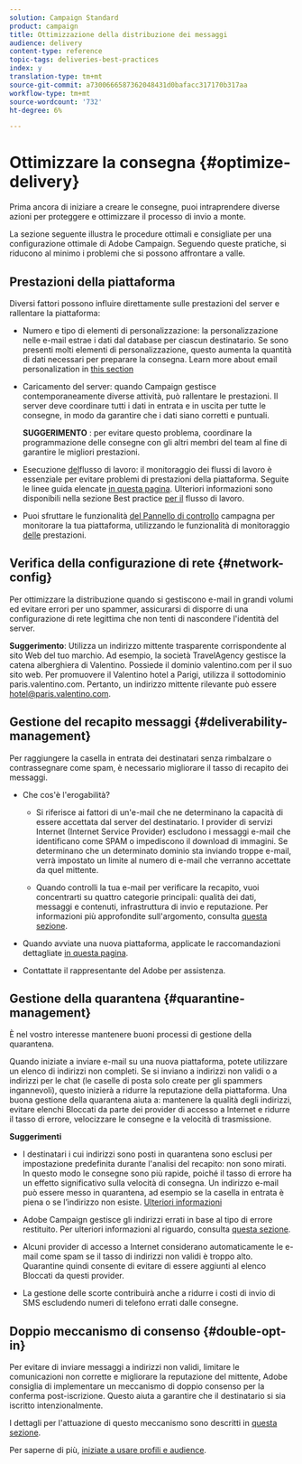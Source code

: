 ```yaml
---
solution: Campaign Standard
product: campaign
title: Ottimizzazione della distribuzione dei messaggi
audience: delivery
content-type: reference
topic-tags: deliveries-best-practices
index: y
translation-type: tm+mt
source-git-commit: a7300666587362048431d0bafacc317170b317aa
workflow-type: tm+mt
source-wordcount: '732'
ht-degree: 6%

---
```



# Ottimizzare la consegna {#optimize-delivery}

Prima ancora di iniziare a creare le consegne, puoi intraprendere diverse azioni per proteggere e ottimizzare il processo di invio a monte.

La sezione seguente illustra le procedure ottimali e consigliate per una configurazione ottimale di  Adobe Campaign. Seguendo queste pratiche, si riducono al minimo i problemi che si possono affrontare a valle.

## Prestazioni della piattaforma

Diversi fattori possono influire direttamente sulle prestazioni del server e rallentare la piattaforma:

* Numero e tipo di elementi di personalizzazione: la personalizzazione nelle e-mail estrae i dati dal database per ciascun destinatario. Se sono presenti molti elementi di personalizzazione, questo aumenta la quantità di dati necessari per preparare la consegna.  Learn more about email personalization in [this section](../../designing/using/personalization.md)

* Caricamento del server: quando Campaign gestisce contemporaneamente diverse attività, può rallentare le prestazioni. Il server deve coordinare tutti i dati in entrata e in uscita per tutte le consegne, in modo da garantire che i dati siano corretti e puntuali.

   **SUGGERIMENTO** : per evitare questo problema, coordinare la programmazione delle consegne con gli altri membri del team al fine di garantire le migliori prestazioni.

* Esecuzione [del](../../automating/using/about-workflow-execution.md)flusso di lavoro: il monitoraggio dei flussi di lavoro è essenziale per evitare problemi di prestazioni della piattaforma. Seguite le linee guida elencate [in questa pagina](../../automating/using/monitoring-workflow-execution.md). Ulteriori informazioni sono disponibili nella sezione Best practice [per il](../../automating/using/best-practices-workflows.md) flusso di lavoro.

* Puoi sfruttare le funzionalità [del Pannello di controllo](https://docs.adobe.com/content/help/en/control-panel/using/discover-control-panel/key-features.html) campagna per monitorare la tua piattaforma, utilizzando le funzionalità di monitoraggio [delle](https://docs.adobe.com/content/help/en/control-panel/using/performance-monitoring/about-performance-monitoring.html) prestazioni.

## Verifica della configurazione di rete {#network-config}

Per ottimizzare la distribuzione quando si gestiscono e-mail in grandi volumi ed evitare errori per uno spammer, assicurarsi di disporre di una configurazione di rete legittima che non tenti di nascondere l&#39;identità del server.

**Suggerimento**:  Utilizza un indirizzo mittente trasparente corrispondente al sito Web del tuo marchio. Ad esempio, la società TravelAgency gestisce la catena alberghiera di Valentino. Possiede il dominio valentino.com per il suo sito web. Per promuovere il Valentino hotel a Parigi, utilizza il sottodominio paris.valentino.com. Pertanto, un indirizzo mittente rilevante può essere hotel@paris.valentino.com.

## Gestione del recapito messaggi {#deliverability-management}

Per raggiungere la casella in entrata dei destinatari senza rimbalzare o contrassegnare come spam, è necessario migliorare il tasso di recapito dei messaggi.

* Che cos&#39;è l&#39;erogabilità?

   * Si riferisce ai fattori di un&#39;e-mail che ne determinano la capacità di essere accettata dal server del destinatario. I provider di servizi Internet (Internet Service Provider) escludono i messaggi e-mail che identificano come SPAM o impediscono il download di immagini. Se determinano che un determinato dominio sta inviando troppe e-mail, verrà impostato un limite al numero di e-mail che verranno accettate da quel mittente.

   * Quando controlli la tua e-mail per verificare la recapito, vuoi concentrarti su quattro categorie principali: qualità dei dati, messaggi e contenuti, infrastruttura di invio e reputazione. Per informazioni più approfondite sull&#39;argomento, consulta [questa sezione](../../sending/using/about-deliverability.md).

* Quando avviate una nuova piattaforma, applicate le raccomandazioni dettagliate [in questa pagina](../../sending/using/starting-new-platform.md).

* Contattate il rappresentante del Adobe  per assistenza.

## Gestione della quarantena {#quarantine-management}

È nel vostro interesse mantenere buoni processi di gestione della quarantena.

Quando iniziate a inviare e-mail su una nuova piattaforma, potete utilizzare un elenco di indirizzi non completi. Se si inviano a indirizzi non validi o a indirizzi per le chat (le caselle di posta solo create per gli spammers ingannevoli), questo inizierà a ridurre la reputazione della piattaforma. Una buona gestione della quarantena aiuta a: mantenere la qualità degli indirizzi, evitare elenchi Bloccati da parte dei provider di accesso a Internet e ridurre il tasso di errore, velocizzare le consegne e la velocità di trasmissione.

**Suggerimenti**

* I destinatari i cui indirizzi sono posti in quarantena sono esclusi per impostazione predefinita durante l&#39;analisi del recapito: non sono mirati. In questo modo le consegne sono più rapide, poiché il tasso di errore ha un effetto significativo sulla velocità di consegna. Un indirizzo e-mail può essere messo in quarantena, ad esempio se la casella in entrata è piena o se l’indirizzo non esiste. [Ulteriori informazioni](../../sending/using/understanding-quarantine-management.md#identifying-quarantined-addresses)

*  Adobe Campaign gestisce gli indirizzi errati in base al tipo di errore restituito. Per ulteriori informazioni al riguardo, consulta [questa sezione](../../sending/using/understanding-quarantine-management.md).

* Alcuni provider di accesso a Internet considerano automaticamente le e-mail come spam se il tasso di indirizzi non validi è troppo alto. Quarantine quindi consente di evitare di essere aggiunti al elenco Bloccati da questi provider.

* La gestione delle scorte contribuirà anche a ridurre i costi di invio di SMS escludendo numeri di telefono errati dalle consegne.

## Doppio meccanismo di consenso {#double-opt-in}

Per evitare di inviare messaggi a indirizzi non validi, limitare le comunicazioni non corrette e migliorare la reputazione del mittente,  Adobe consiglia di implementare un meccanismo di doppio consenso per la conferma post-iscrizione. Questo aiuta a garantire che il destinatario si sia iscritto intenzionalmente.

I dettagli per l&#39;attuazione di questo meccanismo sono descritti in [questa sezione](../../audiences/using/about-opt-in-and-opt-out-in-campaign.md).

Per saperne di più, [iniziate a usare profili e audience](../../audiences/using/get-started-profiles-and-audiences.md).
